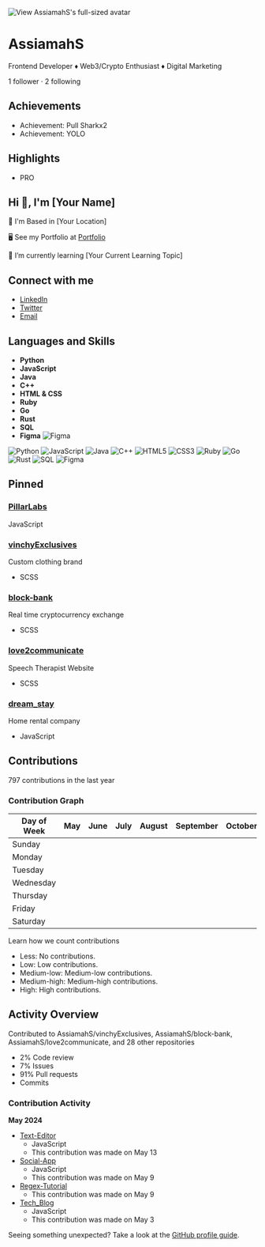 ![View AssiamahS's full-sized avatar](https://avatars.githubusercontent.com/u/your-username?s=460&v=4)
# **AssiamahS**

Frontend Developer ♦ Web3/Crypto Enthusiast ♦ Digital Marketing

1 follower · 2 following

## Achievements
- Achievement: Pull Sharkx2
- Achievement: YOLO

## Highlights
- PRO

## Hi 👋, I'm [Your Name]
📍 I'm Based in [Your Location]

🖥️ See my Portfolio at [Portfolio](your-portfolio-url)

💭 I’m currently learning [Your Current Learning Topic]

## Connect with me
- [LinkedIn](https://www.linkedin.com/in/yourprofile)
- [Twitter](https://twitter.com/yourprofile)
- [Email](mailto:youremail@example.com)

## Languages and Skills
- **Python**
- **JavaScript**
- **Java**
- **C++**
- **HTML & CSS**
- **Ruby**
- **Go**
- **Rust**
- **SQL**
- **Figma** ![Figma](https://img.shields.io/badge/-Figma-000?&logo=figma)

![Python](https://img.shields.io/badge/-Python-000?&logo=Python)
![JavaScript](https://img.shields.io/badge/-JavaScript-000?&logo=JavaScript)
![Java](https://img.shields.io/badge/-Java-000?&logo=Java)
![C++](https://img.shields.io/badge/-C++-000?&logo=C%2B%2B)
![HTML5](https://img.shields.io/badge/-HTML5-000?&logo=HTML5)
![CSS3](https://img.shields.io/badge/-CSS3-000?&logo=CSS3)
![Ruby](https://img.shields.io/badge/-Ruby-000?&logo=Ruby)
![Go](https://img.shields.io/badge/-Go-000?&logo=Go)
![Rust](https://img.shields.io/badge/-Rust-000?&logo=Rust)
![SQL](https://img.shields.io/badge/-SQL-000?&logo=MySQL)
![Figma](https://img.shields.io/badge/-Figma-000?&logo=Figma)

## Pinned
### [PillarLabs](https://github.com/AssiamahS/PillarLabs)
JavaScript

### [vinchyExclusives](https://github.com/AssiamahS/vinchyExclusives)
Custom clothing brand
- SCSS

### [block-bank](https://github.com/AssiamahS/block-bank)
Real time cryptocurrency exchange
- SCSS

### [love2communicate](https://github.com/AssiamahS/love2communicate)
Speech Therapist Website
- SCSS

### [dream_stay](https://github.com/AssiamahS/dream_stay)
Home rental company
- JavaScript

## Contributions
797 contributions in the last year

### Contribution Graph
| Day of Week | May  | June | July | August | September | October | November | December | January | February | March | April | May  |
|-------------|------|------|------|--------|-----------|---------|----------|----------|---------|----------|-------|-------|------|
| Sunday      |      |      |      |        |           |         |          |          |         |          |       |       |      |
| Monday      |      |      |      |        |           |         |          |          |         |          |       |       |      |
| Tuesday     |      |      |      |        |           |         |          |          |         |          |       |       |      |
| Wednesday   |      |      |      |        |           |         |          |          |         |          |       |       |      |
| Thursday    |      |      |      |        |           |         |          |          |         |          |       |       |      |
| Friday      |      |      |      |        |           |         |          |          |         |          |       |       |      |
| Saturday    |      |      |      |        |           |         |          |          |         |          |       |       |      |

Learn how we count contributions
- Less: No contributions.
- Low: Low contributions.
- Medium-low: Medium-low contributions.
- Medium-high: Medium-high contributions.
- High: High contributions.

## Activity Overview
Contributed to AssiamahS/vinchyExclusives, AssiamahS/block-bank, AssiamahS/love2communicate, and 28 other repositories
- 2% Code review
- 7% Issues
- 91% Pull requests
- Commits

### Contribution Activity
**May 2024**
- [Text-Editor](https://github.com/AssiamahS/Text-Editor)
  - JavaScript
  - This contribution was made on May 13
- [Social-App](https://github.com/AssiamahS/Social-App)
  - JavaScript
  - This contribution was made on May 9
- [Regex-Tutorial](https://github.com/AssiamahS/Regex-Tutorial)
  - This contribution was made on May 9
- [Tech_Blog](https://github.com/AssiamahS/Tech_Blog)
  - JavaScript
  - This contribution was made on May 3

Seeing something unexpected? Take a look at the [GitHub profile guide](https://docs.github.com/en/github/setting-up-and-managing-your-github-profile).
